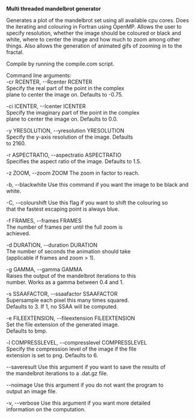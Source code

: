 **Multi threaded mandelbrot generator**

Generates a plot of the mandelbrot set using all available cpu cores. Does the iterating and colouring in Fortran using OpenMP.
Allows the user to specify resolution, whether the image should be coloured or black and white, where to center the image and how much to zoom among other things. Also allows the generation of animated gifs of zooming in to the fractal.

Compile by running the compile.com script.

Command line arguments:  
  -cr RCENTER, --Rcenter RCENTER  
                        Specify the real part of the point in the complex  
                        plane to center the image on. Defaults to -0.75.
                        
  -ci ICENTER, --Icenter ICENTER  
                        Specify the imaginary part of the point in the complex  
                        plane to center the image on. Defaults to 0.0.
                        
  -y YRESOLUTION, --yresolution YRESOLUTION  
                        Specify the y-axis resolution of the image. Defaults  
                        to 2160.
                        
  -r ASPECTRATIO, --aspectratio ASPECTRATIO  
                        Specifies the aspect ratio of the image. Defaults to 1.5.
                        
  -z ZOOM, --zoom ZOOM  The zoom in factor to reach.  
  
  -b, --blackwhite      Use this command if you want the image to be black and  
                        white.  
                        
  -C, --colourshift     Use this flag if you want to shift the colouring so  
                        that the fastest escaping point is always blue.  
                        
  -f FRAMES, --frames FRAMES  
                        The number of frames per until the full zoom is  
                        achieved.  
                        
  -d DURATION, --duration DURATION  
                        The number of seconds the animation should take  
                        (applicable if frames and zoom > 1).  
                        
  -g GAMMA, --gamma GAMMA  
                        Raises the output of the mandelbrot iterations to this  
                        number. Works as a gamma between 0.4 and 1.  
                        
  -s SSAAFACTOR, --ssaafactor SSAAFACTOR  
                        Supersample each pixel this many times squared.  
                        Defaults to 3. If 1, no SSAA will be computed.  
                        
  -e FILEEXTENSION, --fileextension FILEEXTENSION  
                        Set the file extension of the generated image.  
                        Defaults to bmp.  
                        
  -l COMPRESSLEVEL, --compresslevel COMPRESSLEVEL  
                        Specify the compression level of the image if the file  
                        extension is set to png. Defaults to 6.  
                        
  --saveresult          Use this argument if you want to save the results of  
                        the mandelbrot iterations to a .dat.gz file.  
                        
  --noimage             Use this argument if you do not want the program to  
                        output an image file.  
                        
  -v, --verbose         Use this argument if you want more detailed  
                        information on the computation.  

